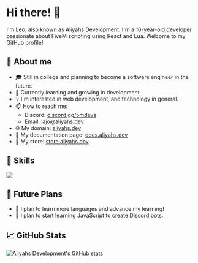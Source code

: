 # Hi there! 👋

I'm Leo, also known as Aliyahs Development. I'm a 16-year-old developer passionate about FiveM scripting using React and Lua. Welcome to my GitHub profile!

## 📝 About me
- 🎓 Still in college and planning to become a software engineer in the future.
- 🌱 Currently learning and growing in development.
- 💡 I'm interested in web development, and technology in general.
- 📫 How to reach me: 
  - Discord: [discord.gg/5mdevs](https://discord.gg/5mdevs)
  - Email: [lajo@aliyahs.dev](mailto:lajo@aliyahs.dev)
- 🌐 My domain: [aliyahs.dev](https://aliyahs.dev)
- 📄 My documentation page: [docs.aliyahs.dev](https://docs.aliyahs.dev)
- 🏪 My store: [store.aliyahs.dev](https://store.aliyahs.dev)

## 🚀 Skills
<a href="https://skillicons.dev">
  <img src="https://skillicons.dev/icons?i=git,discord,figma,github,gmail,html,js,css,lua,py,react,sass,vscode,windows" />
</a>

## 🌟 Future Plans
- 🔨 I plan to learn more languages and advance my learning!
- 🤖 I plan to start learning JavaScript to create Discord bots.

## 📈 GitHub Stats

[![Aliyahs Development's GitHub stats](https://github-readme-stats.vercel.app/api?username=AliyahsDevelopment&show_icons=true&theme=radical)](https://github.com/AliyahsDevelopment/github-readme-stats)
